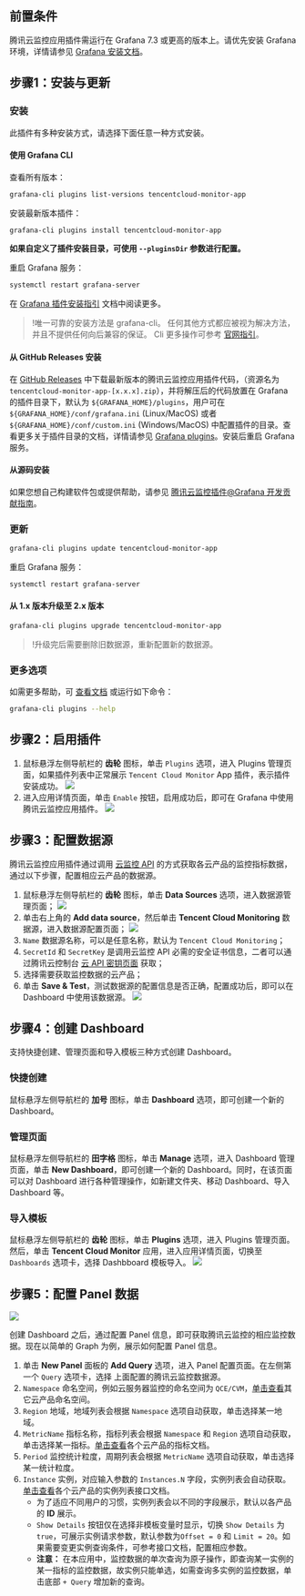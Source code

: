 ## 前置条件
腾讯云监控应用插件需运行在 Grafana 7.3 或更高的版本上。请优先安装 Grafana 环境，详情请参见 [Grafana 安装文档](https://grafana.com/grafana/download)。

## 步骤1：安装与更新

### 安装
此插件有多种安装方式，请选择下面任意一种方式安装。

#### 使用 Grafana CLI

查看所有版本：

```bash
grafana-cli plugins list-versions tencentcloud-monitor-app
```

安装最新版本插件：

```bash
grafana-cli plugins install tencentcloud-monitor-app
```
**如果自定义了插件安装目录，可使用 `--pluginsDir` 参数进行配置。**

重启 Grafana 服务：
```bash
systemctl restart grafana-server
```

在 [Grafana 插件安装指引](https://grafana.com/docs/grafana/latest/plugins/installation/) 文档中阅读更多。

>!唯一可靠的安装方法是 grafana-cli。 任何其他方式都应被视为解决方法，并且不提供任何向后兼容的保证。
> Cli 更多操作可参考 [官网指引](https://grafana.com/docs/grafana/v9.0/cli/#invoking-grafana-cli)。

#### 从 GitHub Releases 安装
在 [GitHub Releases](https://github.com/TencentCloud/tencentcloud-monitor-grafana-app/releases) 中下载最新版本的腾讯云监控应用插件代码，（资源名为`tencentcloud-monitor-app-[x.x.x].zip`），并将解压后的代码放置在 Grafana 的插件目录下，默认为 `${GRAFANA_HOME}/plugins`，用户可在 `${GRAFANA_HOME}/conf/grafana.ini` (Linux/MacOS) 或者 `${GRAFANA_HOME}/conf/custom.ini` (Windows/MacOS) 中配置插件的目录。查看更多关于插件目录的文档，详情请参见 [Grafana plugins](https://grafana.com/docs/grafana/latest/administration/configuration/#plugins)。安装后重启 Grafana 服务。

#### 从源码安装
如果您想自己构建软件包或提供帮助，请参见 [腾讯云监控插件@Grafana 开发贡献指南](https://github.com/TencentCloud/tencentcloud-monitor-grafana-app/blob/master/CONTRIBUTING.md)。

### 更新

```bash
grafana-cli plugins update tencentcloud-monitor-app
```

重启 Grafana 服务：
```bash
systemctl restart grafana-server
```

#### 从 1.x 版本升级至 2.x 版本

```bash
grafana-cli plugins upgrade tencentcloud-monitor-app
```

>!升级完后需要删除旧数据源，重新配置新的数据源。

### 更多选项
如需更多帮助，可 [查看文档](https://grafana.com/docs/grafana/latest/administration/cli/) 或运行如下命令：

```bash
grafana-cli plugins --help
```


## 步骤2：启用插件

1. 鼠标悬浮左侧导航栏的 **齿轮** 图标，单击 `Plugins` 选项，进入 Plugins 管理页面，如果插件列表中正常展示 `Tencent Cloud Monitor` App 插件，表示插件安装成功。
![](https://main.qcloudimg.com/raw/a658f09d212f374ccc54b8d394b5e635.png)
2. 进入应用详情页面，单击 `Enable` 按钮，启用成功后，即可在 Grafana 中使用腾讯云监控应用插件。
![](https://main.qcloudimg.com/raw/7b6a18c32cf4e31d528109be51547320.png)

## 步骤3：配置数据源

腾讯云监控应用插件通过调用 [云监控 API](https://cloud.tencent.com/document/product/248/30342) 的方式获取各云产品的监控指标数据，通过以下步骤，配置相应云产品的数据源。    
1. 鼠标悬浮左侧导航栏的 **齿轮** 图标，单击 **Data Sources** 选项，进入数据源管理页面；
![](https://main.qcloudimg.com/raw/5e2c922ebb1b8c6c6f5c2769cd7b8b59.png)
2. 单击右上角的 **Add data source**，然后单击 **Tencent Cloud Monitoring** 数据源，进入数据源配置页面；
![](https://main.qcloudimg.com/raw/51d09bf84540ecb6f1730912a5d5bdf9.png)
3. `Name` 数据源名称，可以是任意名称，默认为 `Tencent Cloud Monitoring`；  
4. `SecretId` 和 `SecretKey` 是调用云监控 API 必需的安全证书信息，二者可以通过腾讯云控制台 [云 API 密钥页面](https://console.cloud.tencent.com/cam/capi) 获取；
5. 选择需要获取监控数据的云产品；  
6. 单击 **Save & Test**，测试数据源的配置信息是否正确，配置成功后，即可以在 Dashboard 中使用该数据源。
![](https://main.qcloudimg.com/raw/a6bbd2367be4eb6b12497bb213a9ca27.png)

## 步骤4：创建 Dashboard


支持快捷创建、管理页面和导入模板三种方式创建 Dashboard。

### 快捷创建

鼠标悬浮左侧导航栏的 **加号** 图标，单击 **Dashboard** 选项，即可创建一个新的 Dashboard。

### 管理页面

鼠标悬浮左侧导航栏的 **田字格** 图标，单击 **Manage** 选项，进入 Dashboard 管理页面，单击 **New Dashboard**，即可创建一个新的 Dashboard。同时，在该页面可以对 Dashboard 进行各种管理操作，如新建文件夹、移动 Dashboard、导入 Dashboard 等。

### 导入模板

鼠标悬浮左侧导航栏的 **齿轮** 图标，单击 **Plugins** 选项，进入 Plugins 管理页面。然后，单击 **Tencent Cloud Monitor** 应用，进入应用详情页面，切换至 `Dashboards` 选项卡，选择 Dashbboard 模板导入。
![](https://main.qcloudimg.com/raw/755b58febc19bd00e3a725379590e766.png)


## 步骤5：配置 Panel 数据

![](https://main.qcloudimg.com/raw/84d7645107e1529ddeb84921f0218e62.png)

创建 Dashboard 之后，通过配置 Panel 信息，即可获取腾讯云监控的相应监控数据。现在以简单的 Graph 为例，展示如何配置 Panel 信息。
1. 单击 **New Panel** 面板的 **Add Query** 选项，进入 Panel 配置页面。在左侧第一个 `Query` 选项卡，选择 上面配置的腾讯云监控数据源。
2. `Namespace` 命名空间，例如云服务器监控的命名空间为 `QCE/CVM`，[单击查看](https://cloud.tencent.com/document/product/248/54505)其它云产品命名空间。
3. `Region` 地域，地域列表会根据 `Namespace` 选项自动获取，单击选择某一地域。
4. `MetricName` 指标名称，指标列表会根据 `Namespace` 和 `Region` 选项自动获取，单击选择某一指标。[单击查看](https://cloud.tencent.com/document/product/248/54505)各个云产品的指标文档。
5. `Period` 监控统计粒度，周期列表会根据 `MetricName` 选项自动获取，单击选择某一统计粒度。
6. `Instance` 实例，对应输入参数的 `Instances.N` 字段，实例列表会自动获取。[单击查看](https://cloud.tencent.com/document/product/248/54505)各个云产品的实例列表接口文档。
   - 为了适应不同用户的习惯，实例列表会以不同的字段展示，默认以各产品的 **ID** 展示。
   - `Show Details` 按钮仅在选择非模板变量时显示，切换 `Show Details` 为 `true`，可展示实例请求参数，默认参数为`Offset = 0` 和 `Limit = 20`。如果需要变更实例查询条件，可参考接口文档，配置相应参数。
   - **注意：** 在本应用中，监控数据的单次查询为原子操作，即查询某一实例的某一指标的监控数据，故实例只能单选，如需查询多实例的监控数据，单击底部 `+ Query` 增加新的查询。
